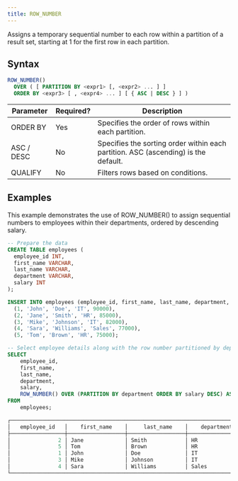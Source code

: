 ```yaml
---
title: ROW_NUMBER
---
```


Assigns a temporary sequential number to each row within a partition of a result set, starting at 1 for the first row in each partition. 

## Syntax

```sql
ROW_NUMBER() 
  OVER ( [ PARTITION BY <expr1> [, <expr2> ... ] ]
  ORDER BY <expr3> [ , <expr4> ... ] [ { ASC | DESC } ] )
```

| Parameter    | Required? | Description                                                                                                |
|--------------|-----------|------------------------------------------------------------------------------------------------------------|
| ORDER BY     | Yes       | Specifies the order of rows within each partition.                                                         |
| ASC / DESC   | No        | Specifies the sorting order within each partition. ASC (ascending) is the default.                         |
| QUALIFY      | No        | Filters rows based on conditions.                                                                          |

## Examples

This example demonstrates the use of ROW_NUMBER() to assign sequential numbers to employees within their departments, ordered by descending salary.

```sql
-- Prepare the data
CREATE TABLE employees (
  employee_id INT,
  first_name VARCHAR,
  last_name VARCHAR,
  department VARCHAR,
  salary INT
);

INSERT INTO employees (employee_id, first_name, last_name, department, salary) VALUES
  (1, 'John', 'Doe', 'IT', 90000),
  (2, 'Jane', 'Smith', 'HR', 85000),
  (3, 'Mike', 'Johnson', 'IT', 82000),
  (4, 'Sara', 'Williams', 'Sales', 77000),
  (5, 'Tom', 'Brown', 'HR', 75000);

-- Select employee details along with the row number partitioned by department and ordered by salary in descending order.
SELECT
    employee_id,
    first_name,
    last_name,
    department,
    salary,
    ROW_NUMBER() OVER (PARTITION BY department ORDER BY salary DESC) AS row_num
FROM
    employees;

┌──────────────────────────────────────────────────────────────────────────────────────────────────────┐
│   employee_id   │    first_name    │     last_name    │    department    │      salary     │ row_num │
├─────────────────┼──────────────────┼──────────────────┼──────────────────┼─────────────────┼─────────┤
│               2 │ Jane             │ Smith            │ HR               │           85000 │       1 │
│               5 │ Tom              │ Brown            │ HR               │           75000 │       2 │
│               1 │ John             │ Doe              │ IT               │           90000 │       1 │
│               3 │ Mike             │ Johnson          │ IT               │           82000 │       2 │
│               4 │ Sara             │ Williams         │ Sales            │           77000 │       1 │
└──────────────────────────────────────────────────────────────────────────────────────────────────────┘
```